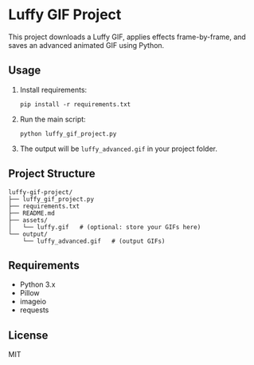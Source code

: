 # Luffy GIF Project

This project downloads a Luffy GIF, applies effects frame-by-frame, and saves an advanced animated GIF using Python.

## Usage
1. Install requirements:
    ```
    pip install -r requirements.txt
    ```
2. Run the main script:
    ```
    python luffy_gif_project.py
    ```
3. The output will be `luffy_advanced.gif` in your project folder.

## Project Structure
```
luffy-gif-project/
├── luffy_gif_project.py
├── requirements.txt
├── README.md
├── assets/
│   └── luffy.gif   # (optional: store your GIFs here)
└── output/
    └── luffy_advanced.gif   # (output GIFs)
```

## Requirements
- Python 3.x
- Pillow
- imageio
- requests

## License
MIT
```
